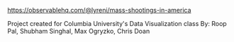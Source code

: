https://observablehq.com/@lyreni/mass-shootings-in-america

Project created for Columbia University's Data Visualization class
By: Roop Pal, Shubham Singhal, Max Ogryzko, Chris Doan
